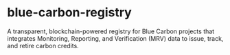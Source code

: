 # blue-carbon-registry
A transparent, blockchain-powered registry for Blue Carbon projects that integrates Monitoring, Reporting, and Verification (MRV) data to issue, track, and retire carbon credits.
